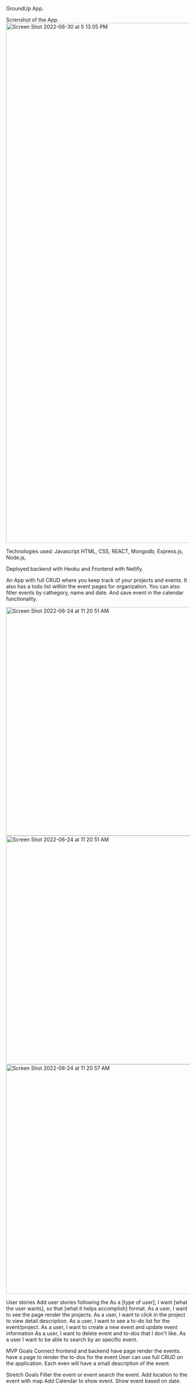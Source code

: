 GroundUp App.


Screnshot of the App.
<img width="1422" alt="Screen Shot 2022-06-30 at 5 13 05 PM" src="https://user-images.githubusercontent.com/47561235/176779538-558050ed-8d1e-4644-b3c2-575b0c30d1b4.png">


Technologies used: 
Javascript 
HTML, 
CSS, 
REACT, 
Mongodb, 
Express.js,
Node.js,

Deployed backend with Heoku and Frontend with Netlify.

An App with full CRUD where you keep track of your projects and events.
It also has a todo list within the event pages for organization. You can also
filter events by cathegory, name and date. And save event in the calendar functionality.


<img width="625" alt="Screen Shot 2022-06-24 at 11 20 51 AM" src="https://user-images.githubusercontent.com/47561235/176781121-13096d6a-929d-430a-b9b0-07e317f2f39b.png">

<img width="625" alt="Screen Shot 2022-06-24 at 11 20 51 AM" src="https://user-images.githubusercontent.com/47561235/176781263-b15585f8-8bca-4951-9817-0639efeebc2c.png">
<img width="628" alt="Screen Shot 2022-06-24 at 11 20 57 AM" src="https://user-images.githubusercontent.com/47561235/176781269-ed9a2b87-43d1-4823-95a5-7d981346591b.png">

User stories
Add user stories following the As a [type of user], I want [what the user wants], so that [what it helps accomplish] format.
As a user, I want to see the page render the projects.
As a user, I want to click in the project to view detail description.
As a user, I want to see a to-do list for the event/project.
As a user, I want to create a new event and update event information
As a user, I want to delete event and to-dos that I don't like.
As a user I want to be able to search by an specific event.

MVP Goals
Connect frontend and backend
have page render the events.
have a page to render the to-dos for the event
User can use full CRUD on the application.
Each even will have a small description of the event.

Stretch Goals
Filter the event or event search the event.
Add location to the event with map
Add Calendar to show event.
Show event based on date.
